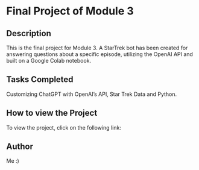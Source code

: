 # Final Project of Module 3

## Description
This is the final project for Module 3. A StarTrek bot has been created for answering questions about a specific episode, utilizing the OpenAI API and built on a Google Colab notebook.

## Tasks Completed
Customizing ChatGPT with OpenAI’s API, Star Trek Data and Python.

## How to view the Project
To view the project, click on the following link: 


## Author
Me :)
